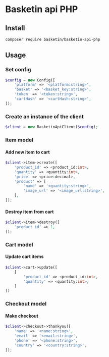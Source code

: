# Basketin api PHP

## Install

```bash
composer require basketin/basketin-api-php
```

## Usage

### Set config

```php
$config = new Config([
    'platform' => '<platform:string>',
    'basket' => '<basket_key:string>',
    'token' => '<token:string>',
    'cartHash' => '<cartHash:string>',
]);
```

### Create an instance of the client

```php
$client = new BasketinApiClient($config);
```

### Item model

#### Add new item to cart

```php
$client->item->create([
    'product_id' => <product_id:int>,
    'quantity' => <quantity:int>,
    'price' => <price:decimal>,
    'product' => [
        'name' => '<quantity:string>',
        'image_url' => '<image_url:string>',
    ],
]);
```

#### Destroy item from cart

```php
$client->item->destroy([
    'product_id' => 1,
]);
```

### Cart model

#### Update cart items

```php
$client->cart->update([
    [
        'product_id' => <product_id:int>,
        'quantity' => <quantity:int>,
    ]
])
```

### Checkout model

#### Make checkout

```php
$client->checkout->thankyou([
    'name' => '<name:string>',
    'email' => '<email:string>',
    'phone' => '<phone:string>',
    'country' => '<country:string>',
]);
```

